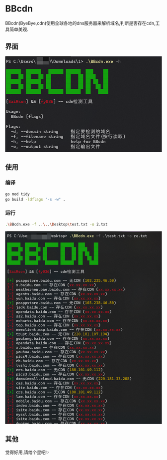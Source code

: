 # BBcdn

BBcdn(ByeBye,cdn)使用全球各地的dns服务器来解析域名,判断是否存在cdn,工具简单美观.

## 界面

![image-20250326180909479](./imgs/image-20250326180909479.png)

## 使用

### 编译

```bash
go mod tidy
go build -ldflags "-s -w" .
```

### 运行

```bash
.\BBcdn.exe -f ..\..\Desktop\test.txt -o 2.txt
```

![image-20250326181237638](./imgs/image-20250326182500927.png)

## 其他

觉得好用,请给个星吧✨
